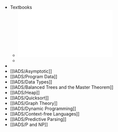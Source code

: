 - Textbooks
	- ![CLRS.pdf](../assets/CLRS_1667302664150_0.pdf)
	-
-
- [[IADS/Asymptotic]]
- [[IADS/Program Data]]
- [[IADS/Data Types]]
- [[IADS/Balanced Trees and the Master Theorem]]
- [[IADS/Heap]]
- [[IADS/Quicksort]]
- [[IADS/Graph Theory]]
- [[IADS/Dynamic Programming]]
- [[IADS/Context-free Languages]]
- [[IADS/Predictive Parsing]]
- [[IADS/P and NP]]